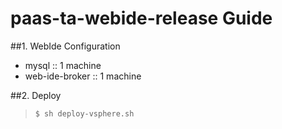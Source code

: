 # paas-ta-webide-release Guide

##1. WebIde Configuration
- mysql :: 1 machine
- web-ide-broker :: 1 machine

##2. Deploy

>`$ sh deploy-vsphere.sh`